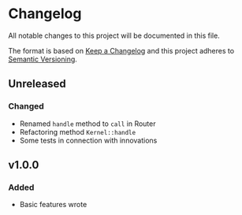 # Changelog

All notable changes to this project will be documented in this file.

The format is based on [Keep a Changelog][keepachangelog] and this project adheres to [Semantic Versioning][semver].

## Unreleased

### Changed

- Renamed `handle` method to `call` in Router
- Refactoring method `Kernel::handle`
- Some tests in connection with innovations

## v1.0.0

### Added

- Basic features wrote

[keepachangelog]:https://keepachangelog.com/en/1.0.0/
[semver]:https://semver.org/spec/v2.0.0.html
